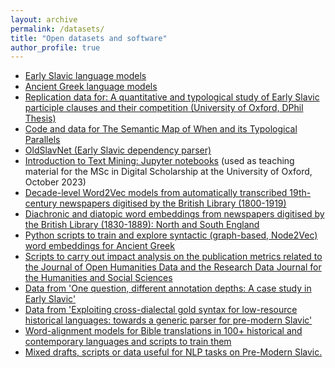 ```yaml
---
layout: archive
permalink: /datasets/
title: "Open datasets and software"
author_profile: true
---
```


<ul class="fa-ul">
  <li><i class="fa-li fa fa-file"></i><a target="_blank" href="https://doi.org/10.5281/zenodo.8414137">Early Slavic language models</a></li>
  <li><i class="fa-li fa fa-file"></i><a target="_blank" href="https://doi.org/10.5281/zenodo.8369516">Ancient Greek language models</a></li>
  <li><i class="fa-li fa fa-file"></i><a target="_blank" href="https://doi.org/10.6084/m9.figshare.24166254.v1">Replication data for: A quantitative and typological study of Early Slavic participle clauses and their competition (University of Oxford, DPhil Thesis)</a></li>
    <li><i class="fa-li fa fa-file"></i><a target="_blank" href="https://doi.org/10.6084/m9.figshare.22072169.v1">Code and data for The Semantic Map of When and its Typological Parallels</a></li>
  <li><i class="fa-li fa fa-file"></i><a target="_blank" href="https://npedrazzini.github.io/OldSlavNet/">OldSlavNet (Early Slavic dependency parser)</a></li>
  <li><i class="fa-li fa fa-file"></i><a target="_blank" href="https://github.com/npedrazzini/oxford-text-mining">Introduction to Text Mining: Jupyter notebooks</a> (used as teaching material for the MSc in Digital Scholarship at the University of Oxford, October 2023)</li>
  <li><i class="fa-li fa fa-file"></i><a target="_blank" href="https://doi.org/10.5281/zenodo.7887305">Decade-level Word2Vec models from automatically transcribed 19th-century newspapers digitised by the British Library (1800-1919)</a></li>
  <li><i class="fa-li fa fa-file"></i><a target="_blank" href="https://doi.org/10.5281/zenodo.7892460">Diachronic and diatopic word embeddings from newspapers digitised by the British Library (1830-1889): North and South England</a></li>
  <li><i class="fa-li fa fa-file"></i><a target="_blank" href="https://github.com/npedrazzini/ancientgreek-syntactic-embeddings">Python scripts to train and explore syntactic (graph-based, Node2Vec) word embeddings for Ancient Greek</a></li>
  <li><i class="fa-li fa fa-file"></i><a target="_blank" href="https://doi.org/10.5281/zenodo.6861857">Scripts to carry out impact analysis on the publication metrics related to the Journal of Open Humanities Data and the Research Data Journal for the Humanities and Social Sciences</a></li>
  <li><i class="fa-li fa fa-file"></i><a target="_blank" href="https://doi.org/10.6084/m9.figshare.12894035.v2">Data from 'One question, different annotation depths: A case study in Early Slavic'</a></li>
  <li><i class="fa-li fa fa-file"></i><a target="_blank" href="https://doi.org/10.6084/m9.figshare.12950093.v3">Data from 'Exploiting cross-dialectal gold syntax for low-resource historical languages: towards a generic parser for pre-modern Slavic'</a></li>
  <li><i class="fa-li fa fa-file"></i><a target="_blank" href="https://github.com/npedrazzini/parallelbibles">Word-alignment models for Bible translations in 100+ historical and contemporary languages and scripts to train them</a></li>
  <li><i class="fa-li fa fa-file"></i><a target="_blank" href="https://github.com/npedrazzini/PreModernSlavic-NLP">Mixed drafts, scripts or data useful for NLP tasks on Pre-Modern Slavic.</a></li>
</ul>